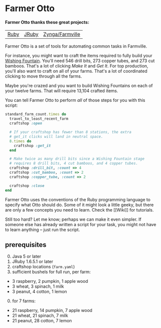 Farmer Otto
===

#### Farmer Otto thanks these great projects:
<table>
  <tr>
    <td>
      <a href="http://www.ruby-lang.org/en/">
        Ruby
      </a>
    </td>
    <td>
      <a href="http://jruby.org/">JRuby
      </a>
    </td>
    <td>
      <a href="http://company.zynga.com/games/farmville">
        Zynga/Farmville
      </a>
    </td>
  </tr>
</table>

Farmer Otto is a set of tools for automating common tasks in Farmville.

For instance, you might want to craft the items required to fully build your
[Wishing Fountain](http://farmville.wikia.com/wiki/Wishing_Fountain).
You'll need 546 drill bits, 273 copper tubes, and 273 cut bamboos. That's a lot of clicking *Make It* and *Get It*. For top production, you'll also want to craft on all of your farms. That's a lot of coordinated clicking to move through all the farms.

Maybe you're crazed and you want to build Wishing Fountains on each of your
twelve farms. That will require 13,104 crafted items.

You can tell Farmer Otto to perform *all* of those steps for you with this script:

```ruby
standard_farm_count.times do
  travel_to_least_recent_farm
  craftshop :open

  # If your craftshop has fewer than 8 stations, the extra
  # get_it clicks will land in neutral space.
  8.times do
    craftshop :get_it
  end

  # Make twice as many drill bits since a Wishing Fountain stage
  # requires 8 drill bits, 4 cut bamboos, and 4 copper tubes.
  craftshop :drill_bit, :count => 4
  craftshop :cut_bamboo, :count => 2
  craftshop :copper_tube, :count => 2

  craftshop :close
end
```

Farmer Otto uses the conventions of the Ruby programming language to specify
what Otto should do. Some of it might look a little geeky, but there are only
a few concepts you need to learn. Check the [[Wiki]] for tutorials.

Still too hard? Let me know; perhaps we can make it even simpler.  If someone
else has already written a script for your task, you might not have to learn
anything – just run the script.

## prerequisites

0. Java 5 or later
0. JRuby 1.6.5.1 or later
0. craftshop locations (`farm.yaml`)
0. sufficient bushels for full run, per farm:
  * 3 raspberry, 2 pumpkin, 1 apple wood
  * 3 wheat, 3 spinach, 1 milk
  * 3 peanut, 4 cotton, 1 lemon
0. for 7 farms:
  * 21 raspberry, 14 pumpkin, 7 apple wood
  * 21 wheat, 21 spinach, 7 milk
  * 21 peanut, 28 cotton, 7 lemon
